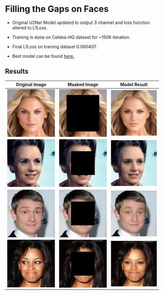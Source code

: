 

# Filling the Gaps on Faces

- Original U2Net Model updated to output 3 channel and loss function altered to L1Loss.

- Training is done on Celeba-HQ dataset for ~150K iteration.

- Final L1Loss on training dataset 0.060407.

- Best model can be found [here.](u2net_gap_filling_for_faces.pth)

## Results

Original Image             |  Masked Image |  Model Result
:-------------------------:|:-------------------------:|:-------------------------:
![](examples/original-1.jpg)  |  ![](examples/masked-1.jpg) |  ![](examples/result-1.jpg)
![](examples/original-2.jpg)  |  ![](examples/masked-2.jpg) |  ![](examples/result-2.jpg)
![](examples/original-3.jpg)  |  ![](examples/masked-3.jpg) |  ![](examples/result-3.jpg)
![](examples/original-4.jpg)  |  ![](examples/masked-4.jpg) |  ![](examples/result-4.jpg)

